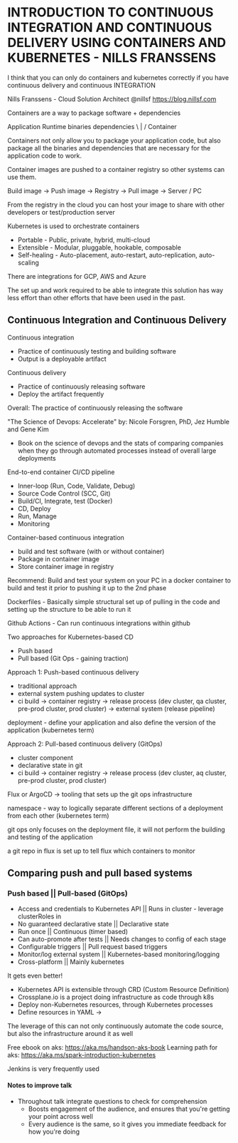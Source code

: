 # INTRODUCTION TO CONTINUOUS INTEGRATION AND CONTINUOUS DELIVERY USING CONTAINERS AND KUBERNETES - NILLS FRANSSENS

I think that you can only do containers and kubernetes correctly if you have continuous delivery and continuous INTEGRATION

Nills Franssens - Cloud Solution Architect @nillsf
https://blog.nillsf.com

Containers are a way to package software + dependencies

Application Runtime binaries dependencies
\ | /
Container

Containers not only allow you to package your application code, but also package all the binaries and dependencies that are necessary for the application code to work.

Container images are pushed to a container registry so other systems can use them.

Build image -> Push image -> Registry -> Pull image -> Server / PC

From the registry in the cloud you can host your image to share with other developers or test/production server

Kubernetes is used to orchestrate containers

- Portable - Public, private, hybrid, multi-cloud
- Extensible - Modular, pluggable, hookable, composable
- Self-healing - Auto-placement, auto-restart, auto-replication, auto-scaling

There are integrations for GCP, AWS and Azure

The set up and work required to be able to integrate this solution has way less effort than other efforts that have been used in the past.

## Continuous Integration and Continuous Delivery

Continuous integration

- Practice of continuously testing and building software
- Output is a deployable artifact

Continuous delivery

- Practice of continuously releasing software
- Deploy the artifact frequently

Overall: The practice of continuously releasing the software

"The Science of Devops: Accelerate" by: Nicole Forsgren, PhD, Jez Humble and Gene Kim

- Book on the science of devops and the stats of comparing companies when they go through automated processes instead of overall large deployments

End-to-end container CI/CD pipeline

- Inner-loop (Run, Code, Validate, Debug)
- Source Code Control (SCC, Git)
- Build/CI, Integrate, test (Docker)
- CD, Deploy
- Run, Manage
- Monitoring

Container-based continuous integration

- build and test software (with or without container)
- Package in container image
- Store container image in registry

Recommend: Build and test your system on your PC in a docker container to build and test it prior to pushing it up to the 2nd phase

Dockerfiles - Basically simple structural set up of pulling in the code and setting up the structure to be able to run it

Github Actions - Can run continuous integrations within github

Two approaches for Kubernetes-based CD

- Push based
- Pull based (Git Ops - gaining traction)

Approach 1: Push-based continuous delivery

- traditional approach
- external system pushing updates to cluster
- ci build -> container registry -> release process (dev cluster, qa cluster, pre-prod cluster, prod cluster) -> external system (release pipeline)

deployment - define your application and also define the version of the application (kubernetes term)

Approach 2: Pull-based continuous delivery (GitOps)

- cluster component
- declarative state in git
- ci build -> container registry -> release process (dev cluster, aq cluster, pre-prod cluster, prod cluster)

Flux or ArgoCD -> tooling that sets up the git ops infrastructure

namespace - way to logically separate different sections of a deployment from each other (kubernetes term)

git ops only focuses on the deployment file, it will not perform the building and testing of the application

a git repo in flux is set up to tell flux which containers to monitor

## Comparing push and pull based systems

### Push based || Pull-based (GitOps)

- Access and credentials to Kubernetes API || Runs in cluster - leverage clusterRoles in
- No guaranteed declarative state || Declarative state
- Run once || Continuous (timer based)
- Can auto-promote after tests || Needs changes to config of each stage
- Configurable triggers || Pull request based triggers
- Monitor/log external system || Kubernetes-based monitoring/logging
- Cross-platform || Mainly kubernetes

It gets even better!

- Kubernetes API is extensible through CRD (Custom Resource Definition)
- Crossplane.io is a project doing infrastructure as code through k8s
- Deploy non-Kubernetes resources, through Kubernetes processes
- Define resources in YAML ->

The leverage of this can not only continuously automate the code source, but also the infrastructure around it as well

Free ebook on aks: https://aka.ms/handson-aks-book
Learning path for aks: https://aka.ms/spark-introduction-kubernetes

Jenkins is very frequently used

#### Notes to improve talk

- Throughout talk integrate questions to check for comprehension
  - Boosts engagement of the audience, and ensures that you're getting your point across well
  - Every audience is the same, so it gives you immediate feedback for how you're doing
